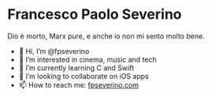 # Francesco Paolo Severino
Dio è morto, Marx pure, e anche io non mi sento molto bene.

- 👋 Hi, I’m @fpseverino
- 👀 I’m interested in cinema, music and tech
- 🌱 I’m currently learning C and Swift
- 💞️ I’m looking to collaborate on iOS apps
- 📫 How to reach me: [fpseverino.com](https://fpseverino.com)
